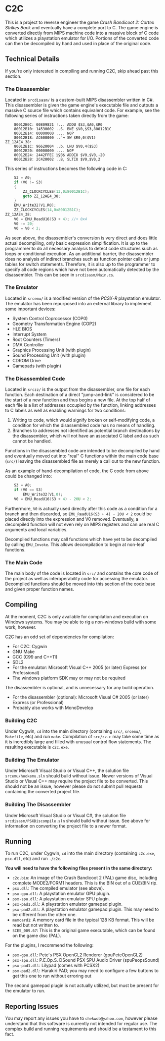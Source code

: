 # C2C #
This is a project to reverse engineer the game _Crash Bandicoot 2: Cortex Strikes Back_ and eventually have a complete port to C. The game engine is converted directly from MIPS machine code into a massive block of C code which utilizes a playstation emulator for I/O. Portions of the converted code can then be decompiled by hand and used in place of the original code.

## Technical Details ##
If you're only interested in compiling and running C2C, skip ahead past this section.

### The Disassembler ###
Located in `srcdisasm/` is a custom-built MIPS disassembler written in C#. This disassembler is given the game engine's executable file and outputs a massive C source file which contains equivalent code. For example, see the following series of instructions taken directly from the game:

```
	80012B0C: 00809821 !... ADDU $S3,$A0,$R0
	80012B10: 14530002 ..S. BNE $V0,$S3,80012B1C
	80012B14: 00000000 .... NOP
	80012B18: AC600000 ..`¬ SW $R0,0($V1)
ZZ_12AE4_38:
	80012B1C: 96620004 ..b. LHU $V0,4($S3)
	80012B20: 00000000 .... NOP
	80012B24: 2442FFEC ìÿB$ ADDIU $V0,$V0,-20
	80012B28: 2C420002 ..B, SLTIU $V0,$V0,2
```

This series of instructions becomes the following code in C:

```C
	S3 = A0;
	if (V0 != S3)
	{
		ZZ_CLOCKCYCLES(13,0x80012B1C);
		goto ZZ_12AE4_38;
	}
	EMU_Write32(V1,R0);
	ZZ_CLOCKCYCLES(14,0x80012B1C);
ZZ_12AE4_38:
	V0 = EMU_ReadU16(S3 + 4); //+ 0x4
	V0 -= 20;
	V0 = V0 < 2;
```

As seen above, the disassembler's conversion is very direct and does little actual decompiling, only basic expression simplification. It is up to the programmer to do all necessary analysis to detect code structures such as loops or conditional execution. As an additional barrier, the disassembler does no analysis of indirect branches such as function pointer calls or jump tables for switch statements. Therefore, it is also up to the programmer to specify all code regions which have not been automatically detected by the disassembler. This can be seen in `srcdisasm/Main.cs`.

### The Emulator ###
Located in `srcemu/` is a modified version of the _PCSX-R_ playstation emulator. The emulator has been repurposed into an external library to implement some important devices:

* System Control Coprocessor (COP0)
* Geometry Transformation Engine (COP2)
* HLE BIOS
* Interrupt System
* Root Counters (Timers)
* DMA Controller
* Graphics Processing Unit (with plugin)
* Sound Processing Unit (with plugin)
* CDROM Drive
* Gamepads (with plugin)

### The Disassembled Code ###
Located in `srczz/` is the output from the disassembler, one file for each function. Each destination of a direct "jump-and-link" is considered to be the start of a new function and thus begins a new file. At the top half of each file is a list of addresses occupied by the function, linking addresses to C labels as well as enabling warnings for two conditions:

1. Writing to code, which would signify broken or self-modifying code, a condition for which the disassembled code has no means of handling.
2. Branches to addresses not identified as potential branch destinations by the disassembler, which will not have an associated C label and as such cannot be handled.

Functions in the disassembled code are intended to be decompiled by hand and eventually moved out into "real" C functions within the main code base (`src/`) leaving the disassembled file as merely a call out to the new function.

As an example of hand-decompilation of code, the C code from above could be changed into:

```C
	S3 = A0;
	if (V0 == S3)
		EMU_Write32(V1,0);
	V0 = EMU_ReadU16(S3 + 4) - 20U < 2;
```

Furthermore, `V0` is actually used directly after this code as a condition for a branch and then discarded, so `EMU_ReadU16(S3 + 4) - 20U < 2` could be placed directly into the expression and V0 removed. Eventually, a decompiled function will not even rely on MIPS registers and can use real C arguments and local variables.

Decompiled functions may call functions which have yet to be decompiled by calling `EMU_Invoke`. This allows decompilation to begin at non-leaf functions.

### The Main Code ###
The main body of the code is located in `src/` and contains the core code of the project as well as interoperability code for accessing the emulator. Decompiled functions should be moved into this section of the code base and given proper function names.

## Compiling ##
At the moment, C2C is only available for compilation and execution on Windows systems. You may be able to rig a non-windows build with some work, however.

C2C has an odd set of dependencies for compilation:

* For C2C: Cygwin
 * GNU Make
 * GCC (C99 and C++11)
 * SDL2
* For the emulator: Microsoft Visual C++ 2005 (or later) Express (or Professional)
 * The windows platform SDK may or may not be required

The disassembler is optional, and is unnecessary for any build operation.

* For the disassembler (optional): Microsoft Visual C# 2005 (or later) Express (or Professional)
 * Probably also works with MonoDevelop

### Building C2C ###
Under Cygwin, `cd` into the main directory (containing `src/`, `srcemu/`, `Makefile`, etc) and run `make`. Compilation of `src/zz.c` may take some time as it is incredibly large and filled with unusual control flow statements. The resulting executable is `c2c.exe`.

### Building The Emulator ###
Under Microsoft Visual Studio or Visual C++, the solution file `srcemu/hookemu.sln` should build without issue. Newer versions of Visual Studio or Visual C++ may require the project file to be converted. This should not be an issue, however please do not submit pull requests containing the converted project file.

### Building The Disassembler ###
Under Microsoft Visual Studio or Visual C#, the solution file `srcdisasm/PSXDiscompile.sln` should build without issue. See above for information on converting the project file to a newer format.

## Running ##
To run C2C, under Cygwin, `cd` into the main directory (containing `c2c.exe`, `psx.dll`, etc) and run `./c2c`.

__You will need to have the following files present in the same directory:__

* `c2c.bin`: An image of the Crash Bandicoot 2 (PAL) game disc, including complete MODE2/FORM1 headers. This is the BIN out of a CUE/BIN rip.
* `psx.dll`: The compiled emulator (see above).
* `psx-gpu.dll`: A playstation emulator GPU plugin.
* `psx-spu.dll`: A playstation emulator SPU plugin.
* `psx-pad1.dll`: A playstation emulator gamepad plugin.
* `psx-pad2.dll`: A playstation emulator gamepad plugin. This may need to be different from the other one.
* `memcard1`: A memory card file in the typical 128 KB format. This will be read but not written to.
* `SCES_009.67`: This is the original game executable, which can be found on the game disc (PAL).

For the plugins, I recommend the following:

* `psx-gpu.dll`: Pete's PSX OpenGL2 Renderer (gpuPeteOpenGL2)
* `psx-spu.dll`: P.E.Op.S. DSound PSX SPU Audio Driver (spuPeopsSound)
* `psx-pad1.dll`: Lilypad (comes with PCSX2)
* `psx-pad2.dll`: Harakiri PAD; you may need to configure a few buttons to get this one to run without erroring out

The second gamepad plugin is not actually utilized, but must be present for the emulator to run.

## Reporting Issues ##
You may report any issues you have to `chekwob@yahoo.com`, however please understand that this software is currently not intended for regular use. The complex build and running requirements and should be a testament to this fact.

